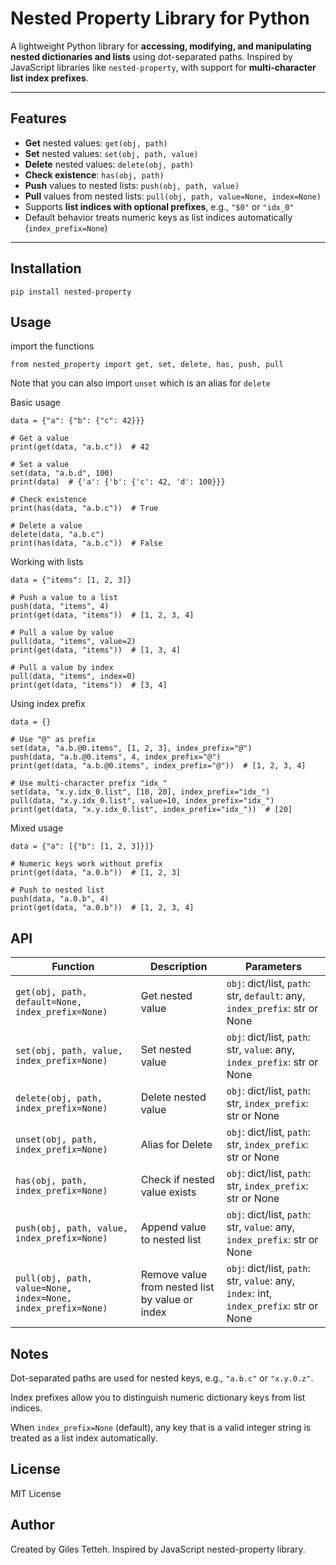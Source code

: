 # Nested Property Library for Python

A lightweight Python library for **accessing, modifying, and manipulating nested dictionaries and lists** using dot-separated paths. Inspired by JavaScript libraries like `nested-property`, with support for **multi-character list index prefixes**.

---

## Features

- **Get** nested values: `get(obj, path)`
- **Set** nested values: `set(obj, path, value)`
- **Delete** nested values: `delete(obj, path)`
- **Check existence**: `has(obj, path)`
- **Push** values to nested lists: `push(obj, path, value)`
- **Pull** values from nested lists: `pull(obj, path, value=None, index=None)`
- Supports **list indices with optional prefixes**, e.g., `"$0"` or `"idx_0"`
- Default behavior treats numeric keys as list indices automatically (`index_prefix=None`)

---

## Installation

```
pip install nested-property
```

## Usage

import the functions
```
from nested_property import get, set, delete, has, push, pull
```
Note that you can also import `unset` which is an alias for `delete`

Basic usage
```
data = {"a": {"b": {"c": 42}}}

# Get a value
print(get(data, "a.b.c"))  # 42

# Set a value
set(data, "a.b.d", 100)
print(data)  # {'a': {'b': {'c': 42, 'd': 100}}}

# Check existence
print(has(data, "a.b.c"))  # True

# Delete a value
delete(data, "a.b.c")
print(has(data, "a.b.c"))  # False
```

Working with lists
```
data = {"items": [1, 2, 3]}

# Push a value to a list
push(data, "items", 4)
print(get(data, "items"))  # [1, 2, 3, 4]

# Pull a value by value
pull(data, "items", value=2)
print(get(data, "items"))  # [1, 3, 4]

# Pull a value by index
pull(data, "items", index=0)
print(get(data, "items"))  # [3, 4]
```

Using index prefix
```
data = {}

# Use "@" as prefix
set(data, "a.b.@0.items", [1, 2, 3], index_prefix="@")
push(data, "a.b.@0.items", 4, index_prefix="@")
print(get(data, "a.b.@0.items", index_prefix="@"))  # [1, 2, 3, 4]

# Use multi-character prefix "idx_"
set(data, "x.y.idx_0.list", [10, 20], index_prefix="idx_")
pull(data, "x.y.idx_0.list", value=10, index_prefix="idx_")
print(get(data, "x.y.idx_0.list", index_prefix="idx_"))  # [20]
```

Mixed usage
```
data = {"a": [{"b": [1, 2, 3]}]}

# Numeric keys work without prefix
print(get(data, "a.0.b"))  # [1, 2, 3]

# Push to nested list
push(data, "a.0.b", 4)
print(get(data, "a.0.b"))  # [1, 2, 3, 4]
```

## API

| Function | Description | Parameters |
|----------|-------------|------------|
| `get(obj, path, default=None, index_prefix=None)` | Get nested value | `obj`: dict/list, `path`: str, `default`: any, `index_prefix`: str or None |
| `set(obj, path, value, index_prefix=None)` | Set nested value | `obj`: dict/list, `path`: str, `value`: any, `index_prefix`: str or None |
| `delete(obj, path, index_prefix=None)` | Delete nested value | `obj`: dict/list, `path`: str, `index_prefix`: str or None |
| `unset(obj, path, index_prefix=None)` | Alias for Delete | `obj`: dict/list, `path`: str, `index_prefix`: str or None |
| `has(obj, path, index_prefix=None)` | Check if nested value exists | `obj`: dict/list, `path`: str, `index_prefix`: str or None |
| `push(obj, path, value, index_prefix=None)` | Append value to nested list | `obj`: dict/list, `path`: str, `value`: any, `index_prefix`: str or None |
| `pull(obj, path, value=None, index=None, index_prefix=None)` | Remove value from nested list by value or index | `obj`: dict/list, `path`: str, `value`: any, `index`: int, `index_prefix`: str or None |


## Notes
Dot-separated paths are used for nested keys, e.g., `"a.b.c"` or `"x.y.0.z"`.

Index prefixes allow you to distinguish numeric dictionary keys from list indices.

When `index_prefix=None` (default), any key that is a valid integer string is treated as a list index automatically.

## License
MIT License

## Author
Created by Giles Tetteh. Inspired by JavaScript nested-property library.
